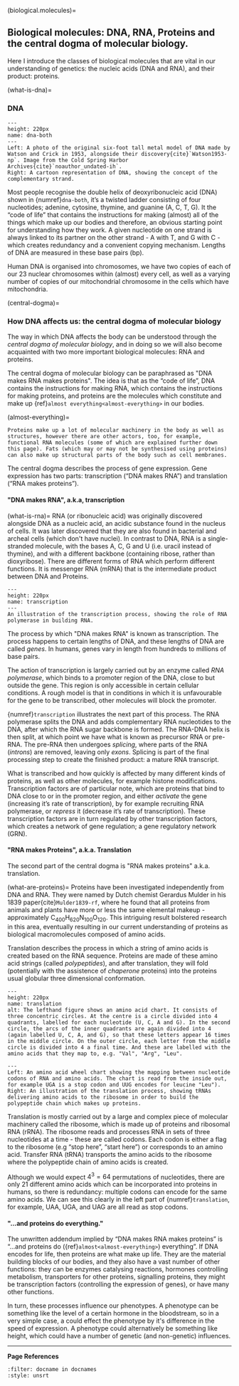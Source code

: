 (biological.molecules)=
## Biological molecules: DNA, RNA, Proteins and the central dogma of molecular biology.
Here I introduce the classes of biological molecules that are vital in our understanding of genetics: the nucleic acids (DNA and RNA), and their product: proteins.

(what-is-dna)=
### DNA

```{figure} ../images/dna-both.png
---
height: 220px
name: dna-both
---
Left: A photo of the original six-foot tall metal model of DNA made by Watson and Crick in 1953, alongside their discovery{cite}`Watson1953-np`. Image from the Cold Spring Harbor Archives{cite}`noauthor_undated-ih`.
Right: A cartoon representation of DNA, showing the concept of the complementary strand.
```

Most people recognise the double helix of deoxyribonucleic acid (DNA) shown in {numref}`dna-both`, it’s a twisted ladder consisting of four nucleotides; adenine, cytosine, thymine, and guanine (A, C, T, G). 
It the “code of life” that contains the instructions for making (almost) all of the things which make up our bodies and therefore, an obvious starting point for understanding how they work. 
A given nucleotide on one strand is always linked to its partner on the other strand - A with T, and G with C - which creates redundancy and a convenient copying mechanism.
Lengths of DNA are measured in these base pairs (bp). 

Human DNA is organised into chromosomes, we have two copies of each of our 23 nuclear chromosomes within (almost) every cell, as well as a varying number of copies of our mitochondrial chromosome in the cells which have mitochondria. 

(central-dogma)=
### How DNA affects us: the central dogma of molecular biology
The way in which DNA affects the body can be understood through the *central dogma of molecular biology*, and in doing so we will also become acquainted with two more important biological molecules: RNA and proteins.

The central dogma of molecular biology can be paraphrased as "DNA makes RNA makes proteins". The idea is that as the “code of life”, DNA contains the instructions for making RNA, which contains the instructions for making proteins, and proteins are the molecules which constitute and make up {ref}`almost everything<almost-everything>` in our bodies. 

(almost-everything)= 
```{margin} *Almost* everything
Proteins make up a lot of molecular machinery in the body as well as structures, however there are other actors, too, for example, functional RNA molecules (some of which are explained further down this page). Fats (which may or may not be synthesised using proteins) can also make up structural parts of the body such as cell membranes.
``` 

The central dogma describes the process of gene expression. Gene expression has two parts: transcription (“DNA makes RNA”) and translation (“RNA makes proteins”).

#### "DNA makes RNA", a.k.a, transcription

(what-is-rna)=
RNA (or ribonucleic acid) was originally discovered alongside DNA as a nucleic acid, an acidic substance found in the nucleus of cells. It was later discovered that they are also found in bacterial and archeal cells (which don't have nuclei). 
In contrast to DNA, RNA is a single-stranded molecule, with the bases A, C, G and U (i.e. uracil instead of thymine), and with a different backbone (containing ribose, rather than dioxyribose).
There are different forms of RNA which perform different functions. It is messenger RNA (mRNA) that is the intermediate product between DNA and Proteins. 

```{figure} ../images/transcription.png
---
height: 220px
name: transcription
---
An illustration of the transcription process, showing the role of RNA polymerase in building RNA.
``` 

The process by which "DNA makes RNA" is known as transcription. The process happens to certain lengths of DNA, and these lengths of DNA are called *genes*. In humans, genes vary in length from hundreds to millions of base pairs. 

The action of transcription is largely carried out by an enzyme called *RNA polymerase*, which binds to a promoter region of the DNA, close to but outside the gene. 
This region is only accessible in certain cellular conditions. A rough model is that in conditions in which it is unfavourable for the gene to be transcribed, other molecules will block the promoter. 

{numref}`transcription` illustrates the next part of this process. The RNA polymerase splits the DNA and adds complementary RNA nucleotides to the DNA, after which the RNA sugar backbone is formed. 
The RNA-DNA helix is then split, at which point we have what is known as precursor RNA or pre-RNA. 
The pre-RNA then undergoes *splicing*, where parts of the RNA (*introns*) are removed, leaving only *exons*. 
Splicing is part of the final processing step to create the finished product: a mature RNA transcript.

What is transcribed and how quickly is affected by many different kinds of proteins, as well as other molecules, for example histone modifications. 
Transcription factors are of particular note, which are proteins that bind to DNA close to or in the promoter region, and either *activate* the gene (increasing it’s rate of transcription), by for example recruiting RNA polymerase, or *repress* it (decrease it’s rate of transcription).
These transcription factors are in turn regulated by other transcription factors, which creates a network of gene regulation; a gene regulatory network (GRN).

#### "RNA makes Proteins", a.k.a. Translation
The second part of the central dogma is "RNA makes proteins" a.k.a. translation.

(what-are-proteins)=
Proteins have been investigated independently from DNA and RNA. They were named by Dutch chemist Gerardus Mulder in his 1839 paper{cite}`Mulder1839-rf`, where he found that all proteins from animals and plants have more or less the same elemental makeup -  approximately C<sub>400</sub>H<sub>620</sub>N<sub>100</sub>O<sub>120</sub>. 
This intriguing result bolstered research in this area, eventually resulting in our current understanding of proteins as biological macromolecules composed of amino acids. 

Translation describes the process in which a string of amino acids is created based on the RNA sequence.
Proteins are made of these amino acid strings (called *polypeptides*), and after translation, they will fold (potentially with the assistence of *chaperone* proteins) into the proteins usual globular three dimensional conformation. 

```{figure} ../images/amino_acid_ribosome.png
---
height: 220px
name: translation
alt: The lefthand figure shows an amino acid chart. It consists of three concentric circles. At the centre is a circle divided into 4 quadrants, labelled for each nucleotide (U, C, A and G). In the second circle, the arcs of the inner quadrants are again divided into 4 (again labelled U, C, A, and G), so that these letters appear 16 times in the middle circle. On the outer circle, each letter from the middle circle is divided into 4 a final time. And these are labelled with the amino acids that they map to, e.g. "Val", "Arg", "Leu".

---
Left: An amino acid wheel chart showing the mapping between nucleotide codons of RNA and amino acids. The chart is read from the inside out, for example UGA is a stop codon and UUG encodes for leucine "Leu").
Right: An illustration of the translation process, showing tRNAs delivering amino acids to the ribosome in order to build the polypeptide chain which makes up proteins.
```

Translation is mostly carried out by a large and complex piece of molecular machinery called the ribosome, which is made up of proteins and ribosomal RNA (rRNA). 
The ribosome reads and processes RNA in sets of three nucleotides at a time - these are called codons. 
Each codon is either a flag to the ribosome (e.g “stop here”, “start here”) or corresponds to an amino acid. 
Transfer RNA (tRNA) transports the amino acids to the ribosome where the polypeptide chain of amino acids is created.

Although we would expect $4^3=64$ permutations of nucleotides, there are only 21 different amino acids which can be incorporated into proteins in humans, so there is redundancy: multiple codons can encode for the same amino acids. 
We can see this clearly in the left part of {numref}`translation`, for example, UAA, UGA, and UAG are all read as stop codons.

#### "...and proteins do everything."
The unwritten addendum implied by “DNA makes RNA makes proteins” is “...and proteins do ({ref}`almost<almost-everything>`) everything”. 
If DNA encodes for life, then proteins are what make up life. 
They are the material building blocks of our bodies, and they also have a vast number of other functions: they can be enzymes catalysing reactions, hormones controlling metabolism, transporters for other proteins, signalling proteins, they might be transcription factors (controlling the expression of genes), or have many other functions.

In turn, these processes influence our phenotypes. 
A phenotype can be something like the level of a certain hormone in the bloodstream, so in a very simple case, a  could effect the phenotype by it's difference in the speed of expression. A phenotype could alternatively be something like height, which could have a number of genetic (and non-genetic) influences.

---
**Page References**

```{bibliography} /_bibliography/references.bib
:filter: docname in docnames
:style: unsrt
```